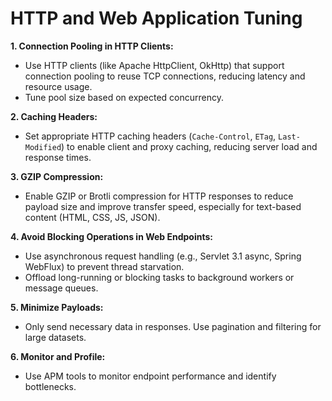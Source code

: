 # HTTP and Web Application Tuning

**1. Connection Pooling in HTTP Clients:**
  - Use HTTP clients (like Apache HttpClient, OkHttp) that support connection pooling to reuse TCP connections, reducing latency and resource usage.
  - Tune pool size based on expected concurrency.

**2. Caching Headers:**
  - Set appropriate HTTP caching headers (`Cache-Control`, `ETag`, `Last-Modified`) to enable client and proxy caching, reducing server load and response times.

**3. GZIP Compression:**
  - Enable GZIP or Brotli compression for HTTP responses to reduce payload size and improve transfer speed, especially for text-based content (HTML, CSS, JS, JSON).

**4. Avoid Blocking Operations in Web Endpoints:**
  - Use asynchronous request handling (e.g., Servlet 3.1 async, Spring WebFlux) to prevent thread starvation.
  - Offload long-running or blocking tasks to background workers or message queues.

**5. Minimize Payloads:**
  - Only send necessary data in responses. Use pagination and filtering for large datasets.

**6. Monitor and Profile:**
  - Use APM tools to monitor endpoint performance and identify bottlenecks.